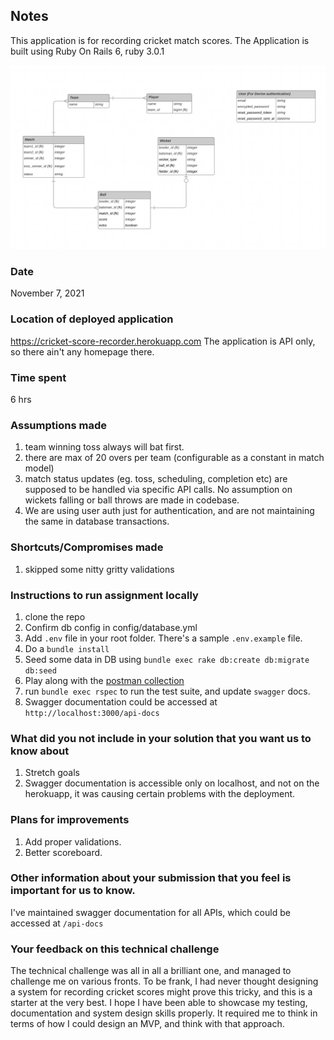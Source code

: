 ## Notes
This application is for recording cricket match scores.
The Application is built using Ruby On Rails 6, ruby 3.0.1

![ERD](./DatabaseERDiagramCricketScoreRecorder.png)

### Date
November 7, 2021

### Location of deployed application
https://cricket-score-recorder.herokuapp.com
The application is API only, so there ain't any homepage there.

### Time spent
6 hrs

### Assumptions made
1. team winning toss always will bat first.
2. there are max of 20 overs per team (configurable as a constant in match model)
3. match status updates (eg. toss, scheduling, completion etc) are supposed to be handled via specific API calls. No assumption on wickets falling or ball throws are made in codebase.
4. We are using user auth just for authentication, and are not maintaining the same in database transactions.

### Shortcuts/Compromises made
1. skipped some nitty gritty validations

### Instructions to run assignment locally
1. clone the repo
2. Confirm db config in config/database.yml
3. Add `.env` file in your root folder. There's a sample `.env.example` file.
3. Do a `bundle install`
4. Seed some data in DB using `bundle exec rake db:create db:migrate db:seed`
5. Play along with the [postman collection](https://www.getpostman.com/collections/92f716c4fa7fd631d7e1)
6. run `bundle exec rspec` to run the test suite, and update `swagger` docs.
7. Swagger documentation could be accessed at `http://localhost:3000/api-docs`

### What did you not include in your solution that you want us to know about
1. Stretch goals
2. Swagger documentation is accessible only on localhost, and not on the herokuapp, it was causing certain problems with the deployment.

### Plans for improvements
1. Add proper validations.
2. Better scoreboard.

### Other information about your submission that you feel is important for us to know.
I've maintained swagger documentation for all APIs, which could be accessed at `/api-docs`

### Your feedback on this technical challenge
The technical challenge was all in all a brilliant one, and managed to challenge me on various fronts.
To be frank, I had never thought designing a system for recording cricket scores might prove this tricky, and
this is a starter at the very best. I hope I have been able to showcase my testing, documentation and system design skills properly.
It required me to think in terms of how I could design an MVP, and think with that approach.
